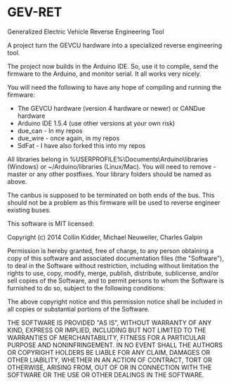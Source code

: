GEV-RET
=====

Generalized Electric Vehicle Reverse Engineering Tool

A project turn the GEVCU hardware into a specialized reverse engineering tool.

The project now builds in the Arduino IDE. So, use it to compile, send the firmware to the Arduino, and monitor serial. It all works very nicely.

You will need the following to have any hope of compiling and running the firmware:
- The GEVCU hardware (version 4 hardware or newer) or CANDue hardware
- Arduino IDE 1.5.4 (use other versions at your own risk)
- due_can - In my repos
- due_wire - once again, in my repos
- SdFat - I have also forked this into my repos

All libraries belong in %USERPROFILE%\Documents\Arduino\libraries (Windows) or ~/Arduino/libraries (Linux/Mac).
You will need to remove -master or any other postfixes. Your library folders should be named as above.

The canbus is supposed to be terminated on both ends of the bus. This should not be a problem as this firmware will be used to reverse engineer existing buses.

This software is MIT licensed:

Copyright (c) 2014 Collin Kidder, Michael Neuweiler, Charles Galpin

Permission is hereby granted, free of charge, to any person obtaining
a copy of this software and associated documentation files (the
"Software"), to deal in the Software without restriction, including
without limitation the rights to use, copy, modify, merge, publish,
distribute, sublicense, and/or sell copies of the Software, and to
permit persons to whom the Software is furnished to do so, subject to
the following conditions:

The above copyright notice and this permission notice shall be included
in all copies or substantial portions of the Software.

THE SOFTWARE IS PROVIDED "AS IS", WITHOUT WARRANTY OF ANY KIND,
EXPRESS OR IMPLIED, INCLUDING BUT NOT LIMITED TO THE WARRANTIES OF
MERCHANTABILITY, FITNESS FOR A PARTICULAR PURPOSE AND NONINFRINGEMENT.
IN NO EVENT SHALL THE AUTHORS OR COPYRIGHT HOLDERS BE LIABLE FOR ANY
CLAIM, DAMAGES OR OTHER LIABILITY, WHETHER IN AN ACTION OF CONTRACT,
TORT OR OTHERWISE, ARISING FROM, OUT OF OR IN CONNECTION WITH THE
SOFTWARE OR THE USE OR OTHER DEALINGS IN THE SOFTWARE.

